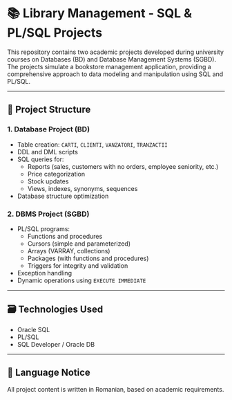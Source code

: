 # 📚 Library Management - SQL & PL/SQL Projects 

This repository contains two academic projects developed during university courses on Databases (BD) and Database Management Systems (SGBD). The projects simulate a bookstore management application, providing a comprehensive approach to data modeling and manipulation using SQL and PL/SQL.

---

## 📌 Project Structure

### 1. **Database Project (BD)**
- Table creation: `CARTI`, `CLIENTI`, `VANZATORI`, `TRANZACTII`
- DDL and DML scripts
- SQL queries for:
  - Reports (sales, customers with no orders, employee seniority, etc.)
  - Price categorization
  - Stock updates
  - Views, indexes, synonyms, sequences
- Database structure optimization

### 2. **DBMS Project (SGBD)**
- PL/SQL programs:
  - Functions and procedures
  - Cursors (simple and parameterized)
  - Arrays (VARRAY, collections)
  - Packages (with functions and procedures)
  - Triggers for integrity and validation
- Exception handling
- Dynamic operations using `EXECUTE IMMEDIATE`

---

## 🗃️ Technologies Used
- Oracle SQL  
- PL/SQL  
- SQL Developer / Oracle DB

---

## 📄 Language Notice  
All project content is written in Romanian, based on academic requirements.




